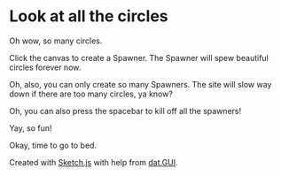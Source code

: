 Look at all the circles
====================

Oh wow, so many circles.

Click the canvas to create a Spawner. The Spawner will spew beautiful circles forever now.

Oh, also, you can only create so many Spawners. The site will slow way down if there are too many circles, ya know?

Oh, you can also press the spacebar to kill off all the spawners!

Yay, so fun!

Okay, time to go to bed.


Created with [Sketch.js](http://soulwire.github.io/sketch.js/) with help from [dat.GUI](https://code.google.com/p/dat-gui/).